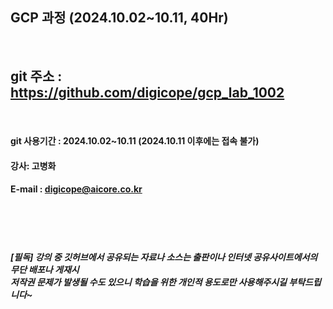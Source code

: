 

##  GCP 과정 (2024.10.02~10.11, 40Hr)
<br>

## git 주소 :    https://github.com/digicope/gcp_lab_1002
<br>


#### git 사용기간 : 2024.10.02~10.11 (2024.10.11  이후에는 접속 불가)


#### 강사: 고병화
#### E-mail : digicope@aicore.co.kr

<br>
<br>
<br>

##### [필독] 강의 중 깃허브에서 공유되는 자료나 소스는 출판이나 인터넷 공유사이트에서의 무단 배포나 게재시 <br> 저작권 문제가 발생될 수도 있으니 학습을 위한 개인적 용도로만 사용해주시길 부탁드립니다~     
